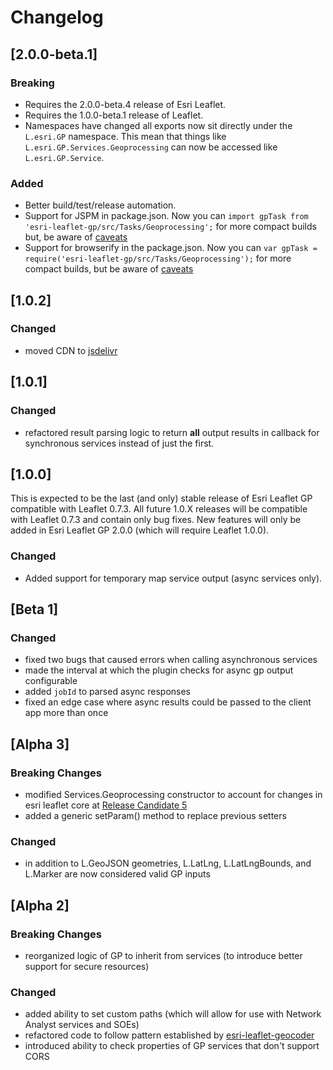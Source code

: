 # Changelog

## [2.0.0-beta.1]

### Breaking
* Requires the 2.0.0-beta.4 release of Esri Leaflet.
* Requires the 1.0.0-beta.1 release of Leaflet.
* Namespaces have changed all exports now sit directly under the `L.esri.GP` namespace. This mean that things like `L.esri.GP.Services.Geoprocessing` can now be accessed like `L.esri.GP.Service`.

### Added

* Better build/test/release automation.
* Support for JSPM in package.json. Now you can `import gpTask from 'esri-leaflet-gp/src/Tasks/Geoprocessing';` for more compact builds but, be aware of [caveats](http://blog.izs.me/post/44149270867/why-no-directories-lib-in-node-the-less-snarky)
* Support for browserify in the package.json. Now you can `var gpTask = require('esri-leaflet-gp/src/Tasks/Geoprocessing');` for more compact builds, but be aware of [caveats](http://blog.izs.me/post/44149270867/why-no-directories-lib-in-node-the-less-snarky)


## [1.0.2]

### Changed
- moved CDN to [jsdelivr](http://www.jsdelivr.com/#!leaflet.esri.gp)


## [1.0.1]

### Changed
- refactored result parsing logic to return **all** output results in callback for synchronous services instead of just the first.

## [1.0.0]

This is expected to be the last (and only) stable release of Esri Leaflet GP compatible with Leaflet 0.7.3. All future 1.0.X releases will be compatible with Leaflet 0.7.3 and contain only bug fixes. New features will only be added in Esri Leaflet GP 2.0.0 (which will require Leaflet 1.0.0).

### Changed
- Added support for temporary map service output (async services only).

## [Beta 1]
### Changed
- fixed two bugs that caused errors when calling asynchronous services
- made the interval at which the plugin checks for async gp output configurable
- added `jobId` to parsed async responses
- fixed an edge case where async results could be passed to the client app more than once

## [Alpha 3]
### Breaking Changes
- modified Services.Geoprocessing constructor to account for changes in esri leaflet core at [Release Candidate 5](https://github.com/Esri/esri-leaflet/blob/master/CHANGELOG.md#release-candidate-5)
- added a generic setParam() method to replace previous setters

### Changed
- in addition to L.GeoJSON geometries, L.LatLng, L.LatLngBounds, and L.Marker are now considered valid GP inputs

## [Alpha 2]

### Breaking Changes
- reorganized logic of GP to inherit from services (to introduce better support for secure resources)

### Changed
- added ability to set custom paths (which will allow for use with Network Analyst services and SOEs)
- refactored code to follow pattern established by [esri-leaflet-geocoder](https://github.com/Esri/esri-leaflet-geocoder)
- introduced ability to check properties of GP services that don't support CORS
